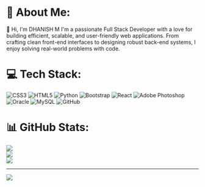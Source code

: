 # 💫 About Me:
👋 Hi, I'm DHANISH M I'm a passionate Full Stack Developer with a love for building efficient, scalable, and user-friendly web applications. From crafting clean front-end interfaces to designing robust back-end systems, I enjoy solving real-world problems with code.


# 💻 Tech Stack:
![CSS3](https://img.shields.io/badge/css3-%231572B6.svg?style=for-the-badge&logo=css3&logoColor=white) ![HTML5](https://img.shields.io/badge/html5-%23E34F26.svg?style=for-the-badge&logo=html5&logoColor=white) ![Python](https://img.shields.io/badge/python-3670A0?style=for-the-badge&logo=python&logoColor=ffdd54) ![Bootstrap](https://img.shields.io/badge/bootstrap-%238511FA.svg?style=for-the-badge&logo=bootstrap&logoColor=white) ![React](https://img.shields.io/badge/react-%2320232a.svg?style=for-the-badge&logo=react&logoColor=%2361DAFB) ![Adobe Photoshop](https://img.shields.io/badge/adobe%20photoshop-%2331A8FF.svg?style=for-the-badge&logo=adobe%20photoshop&logoColor=white) ![Oracle](https://img.shields.io/badge/Oracle-F80000?style=for-the-badge&logo=oracle&logoColor=white) ![MySQL](https://img.shields.io/badge/mysql-4479A1.svg?style=for-the-badge&logo=mysql&logoColor=white) ![GitHub](https://img.shields.io/badge/github-%23121011.svg?style=for-the-badge&logo=github&logoColor=white)
# 📊 GitHub Stats:
![](https://github-readme-stats.vercel.app/api?username=DHANISHM23&theme=neon&hide_border=false&include_all_commits=false&count_private=false)<br/>
![](https://nirzak-streak-stats.vercel.app/?user=DHANISHM23&theme=neon&hide_border=false)<br/>
![](https://github-readme-stats.vercel.app/api/top-langs/?username=DHANISHM23&theme=neon&hide_border=false&include_all_commits=false&count_private=false&layout=compact)

---
[![](https://visitcount.itsvg.in/api?id=DHANISHM23&icon=4&color=1)](https://visitcount.itsvg.in)

<!-- Proudly created with GPRM ( https://gprm.itsvg.in ) -->
